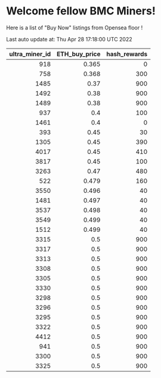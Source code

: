 # Welcome fellow BMC Miners!
Here is a list of "Buy Now" listings from Opensea floor !


Last auto update at: Thu Apr 28 17:18:00 UTC 2022


|   ultra_miner_id |   ETH_buy_price |   hash_rewards |
|-----------------:|----------------:|---------------:|
|              918 |           0.365 |              0 |
|              758 |           0.368 |            300 |
|             1485 |           0.37  |            900 |
|             1492 |           0.38  |            900 |
|             1489 |           0.38  |            900 |
|              937 |           0.4   |            100 |
|             1461 |           0.4   |              0 |
|              393 |           0.45  |             30 |
|             1305 |           0.45  |            390 |
|             4017 |           0.45  |            410 |
|             3817 |           0.45  |            100 |
|             3263 |           0.47  |            480 |
|              522 |           0.479 |            160 |
|             3550 |           0.496 |             40 |
|             1481 |           0.497 |             40 |
|             3537 |           0.498 |             40 |
|             3549 |           0.499 |             40 |
|             1512 |           0.499 |             40 |
|             3315 |           0.5   |            900 |
|             3317 |           0.5   |            900 |
|             3313 |           0.5   |            900 |
|             3308 |           0.5   |            900 |
|             3305 |           0.5   |            900 |
|             3330 |           0.5   |            900 |
|             3298 |           0.5   |            900 |
|             3296 |           0.5   |            900 |
|             3295 |           0.5   |            900 |
|             3322 |           0.5   |            900 |
|             4412 |           0.5   |            900 |
|              941 |           0.5   |            900 |
|             3300 |           0.5   |            900 |
|             3325 |           0.5   |            900 |